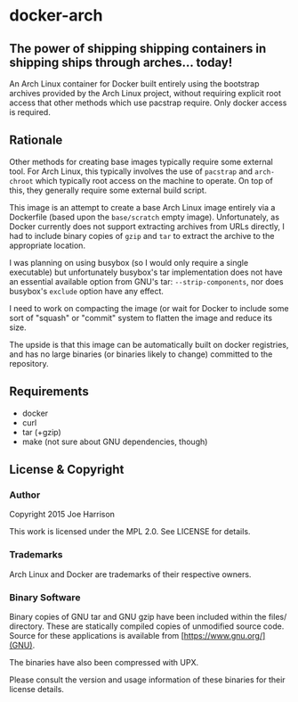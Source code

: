 # docker-arch
## The power of shipping shipping containers in shipping ships through arches... today!

An Arch Linux container for Docker built entirely using the bootstrap archives
provided by the Arch Linux project, without requiring explicit root access
that other methods which use pacstrap require. Only docker access is
required.

## Rationale

Other methods for creating base images typically require some external tool.
For Arch Linux, this typically involves the use of `pacstrap` and
`arch-chroot` which typically root access on the machine to operate. On top
of this, they generally require some external build script.

This image is an attempt to create a base Arch Linux image entirely via a
Dockerfile (based upon the `base/scratch` empty image). Unfortunately, as
Docker currently does not support extracting archives from URLs directly, I
had to include binary copies of `gzip` and `tar` to extract the archive to
the appropriate location.

I was planning on using busybox (so I would only require a single executable)
but unfortunately busybox's tar implementation does not have an essential
available option from GNU's tar: `--strip-components`, nor does busybox's
`exclude` option have any effect.

I need to work on compacting the image (or wait for Docker to include some
sort of "squash" or "commit" system to flatten the image and reduce its
size.

The upside is that this image can be automatically built on docker registries,
and has no large binaries (or binaries likely to change) committed to the
repository.

## Requirements

* docker
* curl
* tar (+gzip)
* make (not sure about GNU dependencies, though)

## License & Copyright

### Author

Copyright 2015 Joe Harrison

This work is licensed under the MPL 2.0. See LICENSE for details.

### Trademarks

Arch Linux and Docker are trademarks of their respective owners.

### Binary Software

Binary copies of GNU tar and GNU gzip have been included within the files/
directory. These are statically compiled copies of unmodified source code.
Source for these applications is available from [https://www.gnu.org/](GNU).

The binaries have also been compressed with UPX.

Please consult the version and usage information of these binaries for their
license details.

